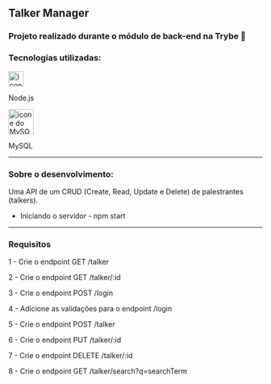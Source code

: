 ## Talker Manager

### Projeto realizado durante o módulo de back-end na Trybe 💚

### Tecnologias utilizadas:
<div>
  <img width="30px" src="https://cdn.jsdelivr.net/gh/devicons/devicon/icons/nodejs/nodejs-original.svg" alt='icone do Node.js'>
  <p>Node.js</p>
  <img width="50px" src="https://cdn.jsdelivr.net/gh/devicons/devicon/icons/mysql/mysql-original-wordmark.svg" alt='icone do MySQL'>
  <p>MySQL</p>

</div>

---

### Sobre o desenvolvimento:
 Uma API de um CRUD (Create, Read, Update e Delete) de palestrantes (talkers).

* Iniciando o servidor - npm start
---
### Requisitos

1 - Crie o endpoint GET /talker

2 - Crie o endpoint GET /talker/:id

3 - Crie o endpoint POST /login

4 - Adicione as validações para o endpoint /login

5 - Crie o endpoint POST /talker

6 - Crie o endpoint PUT /talker/:id

7 - Crie o endpoint DELETE /talker/:id

8 - Crie o endpoint GET /talker/search?q=searchTerm